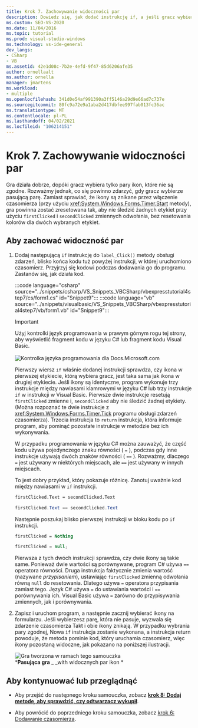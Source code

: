 ```yaml
---
title: Krok 7. Zachowywanie widoczności par
description: Dowiedz się, jak dodać instrukcję if, a jeśli gracz wybierze pasującą parę ikon, ikony pozostaną widoczne.
ms.custom: SEO-VS-2020
ms.date: 11/04/2016
ms.topic: tutorial
ms.prod: visual-studio-windows
ms.technology: vs-ide-general
dev_langs:
- CSharp
- VB
ms.assetid: 42e1d08c-7b2e-4efd-9f47-85d6206afe35
author: ornellaalt
ms.author: ornella
manager: jmartens
ms.workload:
- multiple
ms.openlocfilehash: 341d0e54af991390a3ff5146a29d9e66ad7c737e
ms.sourcegitcommit: 80fc9a72e9a1aba2d417dbfee997fab013fc36ac
ms.translationtype: MT
ms.contentlocale: pl-PL
ms.lasthandoff: 04/02/2021
ms.locfileid: "106214151"
---
```

# <a name="step-7-keep-pairs-visible"></a>Krok 7. Zachowywanie widoczności par
Gra działa dobrze, dopóki gracz wybiera tylko pary ikon, które nie są zgodne. Rozważmy jednak, co się powinno zdarzyć, gdy gracz wybierze pasującą parę. Zamiast sprawiać, że ikony są znikane przez włączenie czasomierza (przy użyciu <xref:System.Windows.Forms.Timer.Start> metody), gra powinna zostać zresetowana tak, aby nie śledzić żadnych etykiet przy użyciu `firstClicked` i `secondClicked` zmiennych odwołania, bez resetowania kolorów dla dwóch wybranych etykiet.

## <a name="to-keep-pairs-visible"></a>Aby zachować widoczność par

1. Dodaj następującą `if` instrukcję do `label_Click()` metody obsługi zdarzeń, blisko końca kodu tuż powyżej instrukcji, w której uruchomiono czasomierz. Przyjrzyj się kodowi podczas dodawania go do programu. Zastanów się, jak działa kod.

     :::code language="csharp" source="../snippets/csharp/VS_Snippets_VBCSharp/vbexpresstutorial4step7/cs/form1.cs" id="Snippet9":::
     :::code language="vb" source="../snippets/visualbasic/VS_Snippets_VBCSharp/vbexpresstutorial4step7/vb/form1.vb" id="Snippet9":::

     > [!IMPORTANT]
     > Użyj kontrolki język programowania w prawym górnym rogu tej strony, aby wyświetlić fragment kodu w języku C# lub fragment kodu Visual Basic.<br><br>![Kontrolka języka programowania dla Docs.Microsoft.com](../ide/media/docs-programming-language-control.png)

     Pierwszy wiersz `if` właśnie dodanej instrukcji sprawdza, czy ikona w pierwszej etykiecie, którą wybiera gracz, jest taka sama jak ikona w drugiej etykiecie. Jeśli ikony są identyczne, program wykonuje trzy instrukcje między nawiasami klamrowymi w języku C# lub trzy instrukcje `if` w instrukcji w Visual Basic. Pierwsze dwie instrukcje resetują `firstClicked` zmienne i, `secondClicked` aby nie śledzić żadnej etykiety. (Można rozpoznać te dwie instrukcje z <xref:System.Windows.Forms.Timer.Tick> programu obsługi zdarzeń czasomierza). Trzecia instrukcja to `return` instrukcja, która informuje program, aby pominąć pozostałe instrukcje w metodzie bez ich wykonywania.

     W przypadku programowania w języku C# można zauważyć, że część kodu używa pojedynczego znaku równości ( `=` ), podczas gdy inne instrukcje używają dwóch znaków równości ( `==` ). Rozważmy, dlaczego `=` jest używany w niektórych miejscach, ale `==` jest używany w innych miejscach.

     To jest dobry przykład, który pokazuje różnicę. Zanotuj uważnie kod między nawiasami w `if` instrukcji.

    ```vb
    firstClicked.Text = secondClicked.Text
    ```

    ```csharp
    firstClicked.Text == secondClicked.Text
    ```

     Następnie poszukaj blisko pierwszej instrukcji w bloku kodu po `if` instrukcji.

    ```vb
    firstClicked = Nothing
    ```

    ```csharp
    firstClicked = null;
    ```

     Pierwsza z tych dwóch instrukcji sprawdza, czy dwie ikony są takie same. Ponieważ dwie wartości są porównywane, program C# używa `==` operatora równości. Druga instrukcja faktycznie zmienia wartość (nazywane *przypisaniem*), ustawiając `firstClicked` zmienną odwołania równą `null` do resetowania. Dlatego używa `=` operatora przypisania zamiast tego. Język C# używa `=` do ustawiania wartości i `==` porównywania ich. Visual Basic używa `=` zarówno do przypisywania zmiennych, jak i porównywania.

2. Zapisz i uruchom program, a następnie zacznij wybierać ikony na formularzu. Jeśli wybierzesz parę, która nie pasuje, wyzwala się zdarzenie czasomierza Takt i obie ikony znikają. W przypadku wybrania pary zgodnej, Nowa `if` instrukcja zostanie wykonana, a instrukcja return powoduje, że metoda pominie kod, który uruchamia czasomierz, więc ikony pozostaną widoczne, jak pokazano na poniższej ilustracji.

     ![Gra tworzona w ramach tego samouczka](../ide/media/express_finishedgame.png)<br/>
***Pasująca gra** _ _with widocznych par ikon *

## <a name="to-continue-or-review"></a>Aby kontynuować lub przeglądnąć

- Aby przejść do następnego kroku samouczka, zobacz **[krok 8: Dodaj metodę, aby sprawdzić, czy odtwarzacz wykupił](../ide/step-8-add-a-method-to-verify-whether-the-player-won.md)**.

- Aby powrócić do poprzedniego kroku samouczka, zobacz [krok 6: Dodawanie czasomierza](../ide/step-6-add-a-timer.md).
